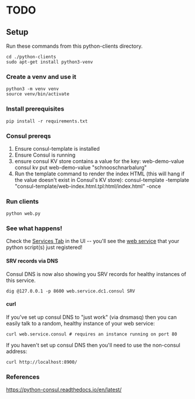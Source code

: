 # TODO

## Setup
Run these commands from this python-clients directory.

    cd ./python-clients
    sudo apt-get install python3-venv


### Create a venv and use it

    python3 -m venv venv
    source venv/bin/activate


### Install prerequisites

    pip install -r requirements.txt


### Consul prereqs

1. Ensure consul-template is installed
1. Ensure Consul is running
1. ensure consul KV store contains a value for the key: web-demo-value
    consul kv put web-demo-value "schnooschnarbalurg"
1. Run the template command to render the index HTML (this will hang if the value doesn't exist in Consul's KV store):
    consul-template -template "consul-template/web-index.html.tpl:html/index.html" -once


### Run clients

    python web.py


### See what happens!

Check the [Services Tab](http://localhost:8500/ui/dc1/services) in the UI -- you'll see the [web service](http://localhost:8500/ui/dc1/services/web/instances) that your python script(s) just registered!

#### SRV records via DNS
Consul DNS is now also showing you SRV records for healthy instances of this service.

    dig @127.0.0.1 -p 8600 web.service.dc1.consul SRV

#### curl
If you've set up consul DNS to "just work" (via dnsmasq) then you can easily talk to a random, healthy instance of your web service:

    curl web.service.consul # requires an instance running on port 80

If you haven't set up consul DNS then you'll need to use the non-consul address:

    curl http://localhost:8900/



### References
https://python-consul.readthedocs.io/en/latest/

